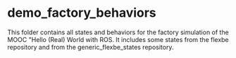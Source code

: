 # demo_factory_behaviors
This folder contains all states and behaviors for the factory simulation of the MOOC "Hello (Real) World with ROS.
It includes some states from the flexbe repository and from the generic_flexbe_states repository.
